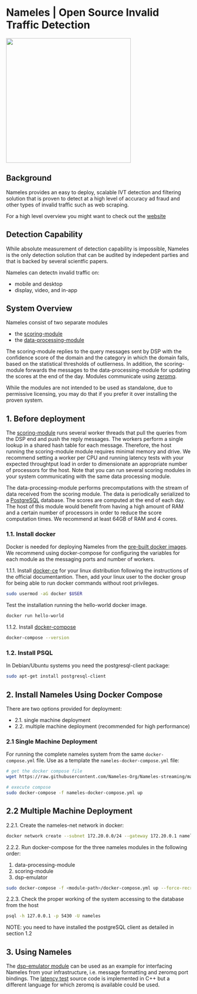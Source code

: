 # Nameles | Open Source Invalid Traffic Detection


<img width='340px' src='https://i.imgur.com/Y7LOWbg.png'>

## Background

Nameles provides an easy to deploy, scalable IVT detection and filtering solution that is proven to detect at a high level of accuracy ad fraud and other types of invalid traffic such as web scraping. 

For a high level overview you might want to check out the [website](http://namel.es)

## Detection Capability 

While absolute measurement of detection capability is impossible, Nameles is the only detection solution that can be audited by indepedent parties and that is backed by several scientfic papers. 

Nameles can detectn invalid traffic on:

- mobile and desktop 
- display, video, and in-app

## System Overview

Nameles consist of two separate modules 

- the [scoring-module](https://github.com/Nameles-Org/scoring-module)
- the [data-processing-module](https://github.com/Nameles-Org/data-processing-module)

The scoring-module replies to the query messages sent by DSP with the confidence score of the domain and the category in which the domain falls, based on the statistical thresholds of outlierness. In addition, the scoring-module forwards the messages to the data-processing-module for updating the scores at the end of the day. Modules communicate using [zeromq](http://zeromq.org).

While the modules are not intended to be used as standalone, due to permissive licensing, you may do that if you prefer it over installing the proven system. 

## 1. Before deployment

The [scoring-module](https://github.com/Nameles-Org/scoring-module) runs several worker threads that pull the queries from the DSP end and push the reply messages. The workers perform a single lookup in a shared hash table for each message. Therefore, the host running the scoring-module module requires minimal memory and drive. We recommend setting a worker per CPU and running latency tests with your expected throughtput load in order to dimensionate an appropriate number of processors for the host. Note that you can run several scoring modules in your system communicating with the same data processing module.

The data-processing-module performs precomputations with the stream of data received from the scoring module. The data is periodically serialized to a [PostgreSQL](https://www.postgresql.org) database. The scores are computed at the end of each day. The host of this module would benefit from having a high amount of RAM and a certain number of processors in order to reduce the score computation times. We recommend at least 64GB of RAM and 4 cores.

### 1.1. Install docker

Docker is needed for deploying Nameles from the [pre-built docker images](https://hub.docker.com/u/apastor). We recommend using docker-compose for configuring the variables for each module as the messaging ports and number of workers.

1.1.1. Install [docker-ce](https://docs.docker.com/engine/installation/#server) for your linux distribution following the instructions of the official documentantion. Then, add your linux user to the docker group for being able to run docker commands without root privileges.

```bash
sudo usermod -aG docker $USER
```
Test the installation running the hello-world docker image.
```bash
docker run hello-world
```
1.1.2. Install [docker-compose](https://docs.docker.com/compose/install)
```bash
docker-compose --version
```

### 1.2. Install PSQL 

In Debian/Ubuntu systems you need the postgresql-client package:
```bash
sudo apt-get install postgresql-client
```


## 2. Install Nameles Using Docker Compose

There are two options provided for deployment: 

- 2.1. single machine deployment
- 2.2. multiple machine deployment (recommended for high performance)

### 2.1 Single Machine Deployment

For running the complete nameles system from the same `docker-compose.yml` file.
Use as a template the `nameles-docker-compose.yml` file:
```bash
# get the docker compose file 
wget https://raw.githubusercontent.com/Nameles-Org/Nameles-streaming/master/nameles-docker-compose.yml

# execute compose
sudo docker-compose -f nameles-docker-compose.yml up
```

## 2.2 Multiple Machine Deployment

2.2.1. Create the nameles-net network in docker:
  ```bash
  docker network create --subnet 172.20.0.0/24 --gateway 172.20.0.1 nameles-net
  ```

2.2.2. Run docker-compose for the three nameles modules in the following order:
  1. data-processing-module
  2. scoring-module
  3. dsp-emulator

  ```bash
  sudo docker-compose -f <module-path>/docker-compose.yml up --force-recreate
```

2.2.3. Check the proper working of the system accessing to the database from the host

  ```bash
  psql -h 127.0.0.1 -p 5430 -U nameles
  ```

NOTE: you need to have installed the postgreSQL client as detailed in section 1.2

## 3. Using Nameles

The [dsp-emulator module](https://github.com/Nameles-Org/dsp-emulator) can be used as an example for interfacing Nameles from your infrastructure, i.e. message formatting and zeromq port bindings. The [latency test](https://github.com/Nameles-Org/dsp-emulator/blob/master/src/dsp_latency_test.cpp) source code is implemented in C++ but a different language for which zeromq is available could be used.
